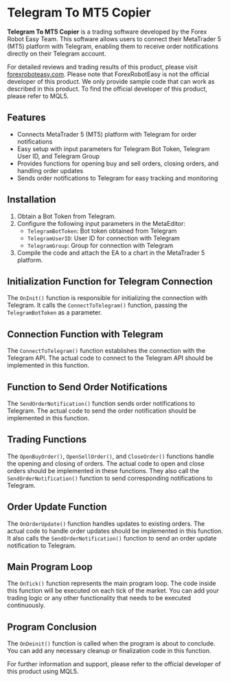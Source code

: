 # Telegram To MT5 Copier

**Telegram To MT5 Copier** is a trading software developed by the Forex Robot Easy Team. This software allows users to connect their MetaTrader 5 (MT5) platform with Telegram, enabling them to receive order notifications directly on their Telegram account.

For detailed reviews and trading results of this product, please visit [forexroboteasy.com](https://forexroboteasy.com/forex-robot-review/telegram-to-mt5-copier-review-forex-software-for-easy-order-notifications/). Please note that ForexRobotEasy is not the official developer of this product. We only provide sample code that can work as described in this product. To find the official developer of this product, please refer to MQL5.

## Features

- Connects MetaTrader 5 (MT5) platform with Telegram for order notifications
- Easy setup with input parameters for Telegram Bot Token, Telegram User ID, and Telegram Group
- Provides functions for opening buy and sell orders, closing orders, and handling order updates
- Sends order notifications to Telegram for easy tracking and monitoring

## Installation

1. Obtain a Bot Token from Telegram.
2. Configure the following input parameters in the MetaEditor:
   - `TelegramBotToken`: Bot token obtained from Telegram
   - `TelegramUserID`: User ID for connection with Telegram
   - `TelegramGroup`: Group for connection with Telegram
3. Compile the code and attach the EA to a chart in the MetaTrader 5 platform.

## Initialization Function for Telegram Connection

The `OnInit()` function is responsible for initializing the connection with Telegram. It calls the `ConnectToTelegram()` function, passing the `TelegramBotToken` as a parameter.

## Connection Function with Telegram

The `ConnectToTelegram()` function establishes the connection with the Telegram API. The actual code to connect to the Telegram API should be implemented in this function.

## Function to Send Order Notifications

The `SendOrderNotification()` function sends order notifications to Telegram. The actual code to send the order notification should be implemented in this function.

## Trading Functions

The `OpenBuyOrder()`, `OpenSellOrder()`, and `CloseOrder()` functions handle the opening and closing of orders. The actual code to open and close orders should be implemented in these functions. They also call the `SendOrderNotification()` function to send corresponding notifications to Telegram.

## Order Update Function

The `OnOrderUpdate()` function handles updates to existing orders. The actual code to handle order updates should be implemented in this function. It also calls the `SendOrderNotification()` function to send an order update notification to Telegram.

## Main Program Loop

The `OnTick()` function represents the main program loop. The code inside this function will be executed on each tick of the market. You can add your trading logic or any other functionality that needs to be executed continuously.

## Program Conclusion

The `OnDeinit()` function is called when the program is about to conclude. You can add any necessary cleanup or finalization code in this function.

For further information and support, please refer to the official developer of this product using MQL5.
